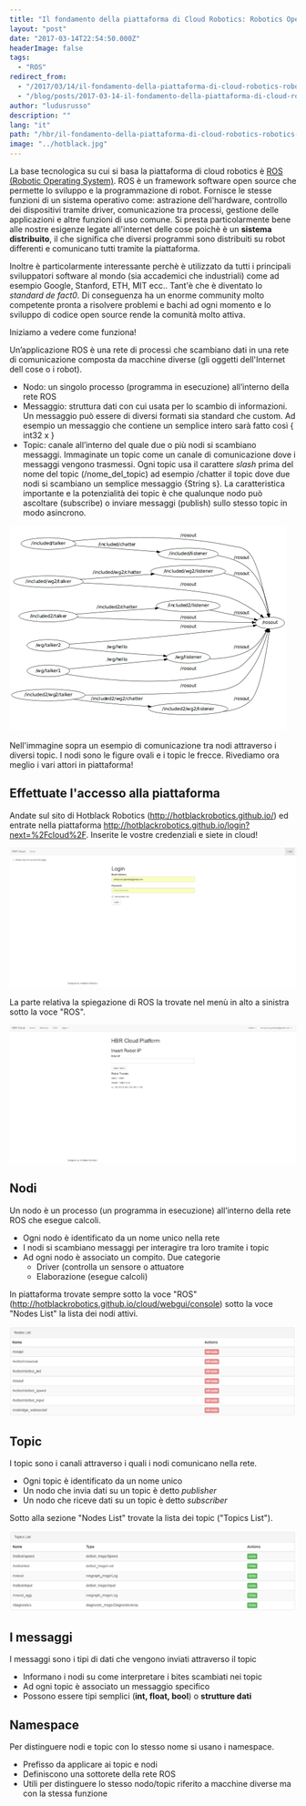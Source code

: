 ```yaml
---
title: "Il fondamento della piattaforma di Cloud Robotics: Robotics Operating System "
layout: "post"
date: "2017-03-14T22:54:50.000Z"
headerImage: false
tags:
  - "ROS"
redirect_from:
  - "/2017/03/14/il-fondamento-della-piattaforma-di-cloud-robotics-robotics-operating-system/"
  - "/blog/posts/2017-03-14-il-fondamento-della-piattaforma-di-cloud-robotics-robotics-operating-system"
author: "ludusrusso"
description: ""
lang: "it"
path: "/hbr/il-fondamento-della-piattaforma-di-cloud-robotics-robotics-operating-system/"
image: "../hotblack.jpg"
---
```


La base tecnologica su cui si basa la piattaforma di cloud robotics è [ROS (Robotic Operating System)](http://wiki.ros.org/it). ROS è un framework software open source che permette lo sviluppo e la programmazione di robot. Fornisce le stesse funzioni di un sistema operativo come: astrazione dell'hardware, controllo dei dispositivi tramite driver, comunicazione tra processi, gestione delle applicazioni e altre funzioni di uso comune. Si presta particolarmente bene alle nostre esigenze legate all'internet delle cose poichè è un **sistema distribuito**, il che significa che diversi programmi sono distribuiti su robot differenti e comunicano tutti tramite la piattaforma.

Inoltre è particolarmente interessante perchè è utilizzato da tutti i principali sviluppatori software al mondo (sia accademici che industriali) come ad esempio Google, Stanford, ETH, MIT ecc.. Tant'è che è diventato lo _standard de fact0_.
Di conseguenza ha un enorme community molto competente pronta a risolvere problemi e bachi ad ogni momento e lo sviluppo di codice open source rende la comunità molto attiva.

Iniziamo a vedere come funziona!

Un’applicazione ROS è una rete di processi che scambiano dati in una rete di comunicazione composta da macchine diverse (gli oggetti dell'Internet dell cose o i robot).

- Nodo: un singolo processo (programma in esecuzione) all’interno della rete ROS
- Messaggio: struttura dati con cui usata per lo scambio di informazioni. Un messaggio può essere di diversi formati sia standard che custom. Ad esempio un messaggio che contiene un semplice intero sarà fatto così { int32 x }
- Topic: canale all’interno del quale due o più nodi si scambiano messaggi. Immaginate un topic come un canale di comunicazione dove i messaggi vengono trasmessi. Ogni topic usa il carattere _slash_ prima del nome del topic (/nome_del_topic) ad esempio /chatter il topic dove due nodi si scambiano un semplice messaggio {String s}. La caratteristica importante e la potenzialità dei topic è che qualunque nodo può ascoltare (subscribe) o inviare messaggi (publish) sullo stesso topic in modo asincrono.

![](./ROScomm.png)

Nell'immagine sopra un esempio di comunicazione tra nodi attraverso i diversi topic. I nodi sono le figure ovali e i topic le frecce.
Rivediamo ora meglio i vari attori in piattaforma!

## Effettuate l'accesso alla piattaforma

Andate sul sito di Hotblack Robotics (http://hotblackrobotics.github.io/) ed entrate nella piattaforma http://hotblackrobotics.github.io/login?next=%2Fcloud%2F. Inserite le vostre credenziali e siete in cloud!

![](./cloudplatform.PNG)

La parte relativa la spiegazione di ROS la trovate nel menù in alto a sinistra sotto la voce "ROS".

![](./Entratiincloud.PNG)

## Nodi

Un nodo è un processo (un programma in esecuzione) all’interno della rete ROS che esegue calcoli.

- Ogni nodo è identificato da un nome unico nella rete
- I nodi si scambiano messaggi per interagire tra loro tramite i topic
- Ad ogni nodo è associato un compito. Due categorie
  - Driver (controlla un sensore o attuatore
  - Elaborazione (esegue calcoli)

In piattaforma trovate sempre sotto la voce "ROS" (http://hotblackrobotics.github.io/cloud/webgui/console) sotto la voce "Nodes List" la lista dei nodi attivi.

![](./nodi.PNG)

## Topic

I topic sono i canali attraverso i quali i nodi comunicano nella rete.

- Ogni topic è identificato da un nome unico
- Un nodo che invia dati su un topic è detto _publisher_
- Un nodo che riceve dati su un topic è detto _subscriber_

Sotto alla sezione "Nodes List" trovate la lista dei topic ("Topics List").

![](./topics.PNG)

## I messaggi

I messaggi sono i tipi di dati che vengono inviati attraverso il topic

- Informano i nodi su come interpretare i bites scambiati nei topic
- Ad ogni topic è associato un messaggio specifico
- Possono essere tipi semplici (**int, float, bool**) o **strutture dati**

## Namespace

Per distinguere nodi e topic con lo stesso nome si usano i namespace.

- Prefisso da applicare ai topic e nodi
- Definiscono una sottorete della rete ROS
- Utili per distinguere lo stesso nodo/topic riferito a macchine diverse ma con la stessa funzione

